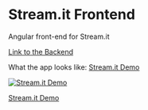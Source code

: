 # Stream.it Frontend
Angular front-end for Stream.it

[Link to the Backend](https://github.com/aashishksahu/stream.it-backend "Stream.it Backend")

What the app looks like: [Stream.it Demo](https://youtu.be/i3s7oCr945U "Go to Youtube")

[![Stream.it Demo](https://img.youtube.com/vi/i3s7oCr945U/hqdefault.jpg)](https://youtu.be/i3s7oCr945U "Stream.it Demo")


[Stream.it Demo](https://github.com/aashishksahu/stream.it-frontend/blob/master/src/assets/demo.mp4 "Watch this video if the one above doesn't have sound")
